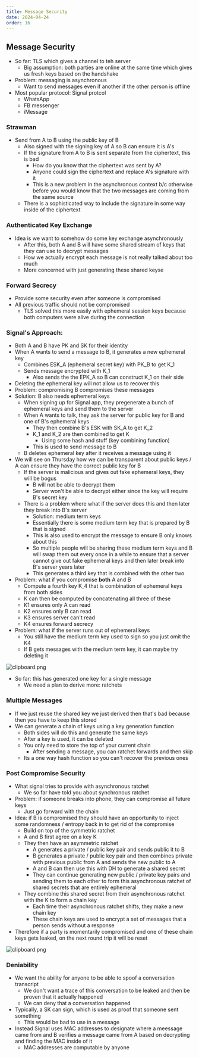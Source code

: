 ```yaml
---
title: Message Security
date: 2024-04-24
order: 16
---
```


## Message Security

- So far: TLS which gives a channel to teh server
  - Big assumption: both parties are online at the same time which gives us fresh keys based on the handshake
- Problem: messaging is asynchronous
  - Want to send messages even if another if the other person is offline
- Most popular protocol: Signal protcol
  - WhatsApp
  - FB messenger
  - iMessage

### Strawman

- Send from A to B using the public key of B
  - Also signed with the signing key of A so B can ensure it is A's
  - If the signature from A to B is sent separate from the ciphertext, this is bad
    - How do you know that the ciphertext was sent by A?
    - Anyone could sign the ciphertext and replace A's signature with it
    - This is a new problem in the asynchronous context b/c otherwise before you would know that the two messages are coming from the same source
  - There is a sophisticated way to include the signature in some way inside of the ciphertext

### Authenticated Key Exchange

- Idea is we want to somehow do some key exchange asynchronously
  - After this, both A and B will have some shared stream of keys that they can use to decrypt messages
  - How we actually encrypt each message is not really talked about too much
  - More concerned with just generating these shared keyse

### Forward Secrecy

- Provide some security even after someone is compromised
- All previous traffic should not be compromised
  - TLS solved this more easily with ephemeral session keys because both computers were alive during the connection

### Signal's Approach:

- Both A and B have PK and SK for their identity
- When A wants to send a message to B, it generates a new ephemeral key
  - Combines ESK_A (ephemeral secret key) with PK_B to get K_1
  - Sends message encrypted with K_1
    - Also sends the the EPK_A so B can construct K_1 on their side
- Deleting the ephemeral key will not allow us to recover this
- Problem: compromising B compromises these messages
- Solution: B also needs ephemeral keys
  - When signing up for Signal app, they pregenerate a bunch of ephemeral keys and send them to the server
  - When A wants to talk, they ask the server for public key for B and one of B's ephemeral keys
    - They then combine B's ESK with SK_A to get K_2
    - K_1 and K_2 are then combined to get K
      - Using some hash and stuff (key combining function)
    - This is used to send message to B
  - B deletes ephemeral key after it receives a message using it
- We will see on Thursday how we can be transparent about public keys / A can ensure they have the correct public key for B
  - If the server is malicious and gives out fake ephemeral keys, they will be bogus
    - B will not be able to decrypt them
    - Server won't be able to decrypt either since the key will require B's secret key
  - There is a problem where what if the server does this and then later they break into B's server
    - Solution: medium term keys
    - Essentially there is some medium term key that is prepared by B that is signed
    - This is also used to encrypt the message to ensure B only knows about this
    - So multiple people will be sharing these medium term keys and B will swap them out every once in a while to ensure that a server cannot give out fake ephemeral keys and then later break into B's server years later
    - This generates a third key that is combined with the other two
- Problem: what if you compromise **both** A and B
  - Compute a fourth key K_4 that is combination of ephemeral keys from both sides
  - K can then be computed by concatenating all three of these
  - K1 ensures only A can read
  - K2 ensures only B can read
  - K3 ensures server can't read
  - K4 ensures forward secrecy
- Problem: what if the server runs out of ephemeral keys
  - You still have the medium term key used to sign so you just omit the K4
  - If B gets messages with the medium term key, it can maybe try deleting it

![clipboard.png](inkdrop://file:-hsXstxpE)

- So far: this has generated one key for a single message
  - We need a plan to derive more: ratchets

### Multiple Messages

- If we just reuse the shared key we just derived then that's bad because then you have to keep this stored
- We can generate a chain of keys using a key generation function
  - Both sides will do this and generate the same keys
  - After a key is used, it can be deleted
  - You only need to store the top of your current chain
    - After sending a message, you can ratchet forwards and then skip
  - Its a one way hash function so you can't recover the previous ones

### Post Compromise Security

- What signal tries to provide with asynchronous ratchet
  - We so far have told you about synchronous ratchet
- Problem: if someone breaks into phone, they can compromise all future keys
  - Just go forward with the chain
- Idea: if B is compromised they should have an opportunity to inject some randomness / entropy back in to get rid of the compromise
  - Build on top of the symmetric ratchet
  - A and B first agree on a key K
  - They then have an asymmetric ratchet
    - A generates a private / public key pair and sends public it to B
    - B generates a private / public key pair and then combines private with previous public from A and sends the new public to A
    - A and B can then use this with DH to generate a shared secret
    - They can continue generating new public / private key pairs and sending them to each other to form this asynchronous ratchet of shared secrets that are entirely ephemeral
  - They combine this shared secret from their asynchronous ratchet with the K to form a chain key
    - Each time their asynchronous ratchet shifts, they make a new chain key
    - These chain keys are used to encrypt a set of messages that a person sends without a response
- Therefore if a party is momentarily compromised and one of these chain keys gets leaked, on the next round trip it will be reset

![clipboard.png](inkdrop://file:O64UkV0SM)

### Deniability

- We want the ability for anyone to be able to spoof a conversation transcript
  - We don't want a trace of this conversation to be leaked and then be proven that it actually happened
  - We can deny that a conversation happened
- Typically, a SK can sign, which is used as proof that someone sent something
  - This would be bad to use in a message
- Instead Signal uses MAC addresses to designate where a meessage came from and B verifies a message came from A based on decrypting and finding the MAC inside of it
  - MAC addresses are computable by anyone
